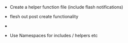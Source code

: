 - Create a helper function file (include flash notifications)
- flesh out post create functionality
-    <!-- I think fields should be included as a partial or helper function -->

- Use Namespaces for includes / helpers etc
